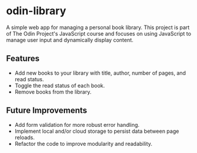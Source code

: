 # odin-library

A simple web app for managing a personal book library.
This project is part of The Odin Project's JavaScript course and focuses on using JavaScript to manage user input and dynamically display content.

## Features

- Add new books to your library with title, author, number of pages, and read status.
- Toggle the read status of each book.
- Remove books from the library.

## Future Improvements

- Add form validation for more robust error handling.
- Implement local and/or cloud storage to persist data between page reloads.
- Refactor the code to improve modularity and readability.
